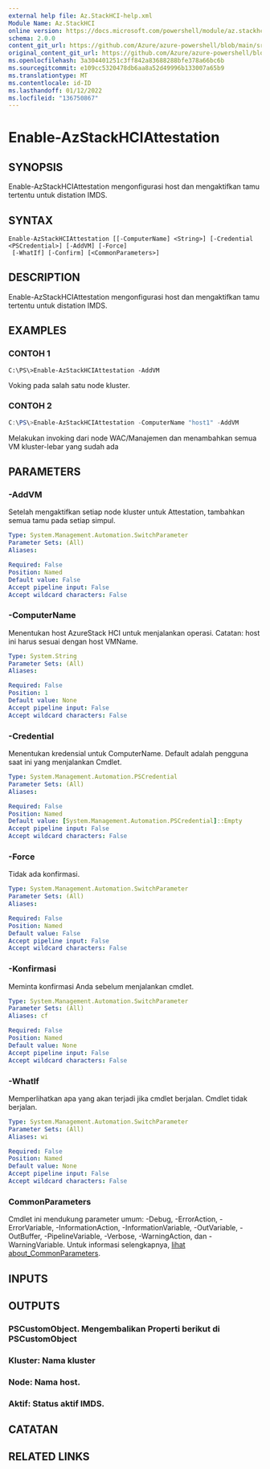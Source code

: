 ```yaml
---
external help file: Az.StackHCI-help.xml
Module Name: Az.StackHCI
online version: https://docs.microsoft.com/powershell/module/az.stackhci/enable-azstackhciattestation
schema: 2.0.0
content_git_url: https://github.com/Azure/azure-powershell/blob/main/src/StackHCI/help/Enable-AzStackHCIAttestation.md
original_content_git_url: https://github.com/Azure/azure-powershell/blob/main/src/StackHCI/help/Enable-AzStackHCIAttestation.md
ms.openlocfilehash: 3a304401251c3ff842a83688288bfe378a66bc6b
ms.sourcegitcommit: e109cc5320478db6aa8a52d49996b133007a65b9
ms.translationtype: MT
ms.contentlocale: id-ID
ms.lasthandoff: 01/12/2022
ms.locfileid: "136750867"
---
```

# Enable-AzStackHCIAttestation

## SYNOPSIS
Enable-AzStackHCIAttestation mengonfigurasi host dan mengaktifkan tamu tertentu untuk distation IMDS.

## SYNTAX

```
Enable-AzStackHCIAttestation [[-ComputerName] <String>] [-Credential <PSCredential>] [-AddVM] [-Force]
 [-WhatIf] [-Confirm] [<CommonParameters>]
```

## DESCRIPTION
Enable-AzStackHCIAttestation mengonfigurasi host dan mengaktifkan tamu tertentu untuk distation IMDS.

## EXAMPLES

### CONTOH 1
```poweshell
C:\PS\>Enable-AzStackHCIAttestation -AddVM
```

Voking pada salah satu node kluster.

### CONTOH 2
```powershell
C:\PS\>Enable-AzStackHCIAttestation -ComputerName "host1" -AddVM
```

Melakukan invoking dari node WAC/Manajemen dan menambahkan semua VM kluster-lebar yang sudah ada

## PARAMETERS

### -AddVM
Setelah mengaktifkan setiap node kluster untuk Attestation, tambahkan semua tamu pada setiap simpul.

```yaml
Type: System.Management.Automation.SwitchParameter
Parameter Sets: (All)
Aliases:

Required: False
Position: Named
Default value: False
Accept pipeline input: False
Accept wildcard characters: False
```

### -ComputerName
Menentukan host AzureStack HCI untuk menjalankan operasi.
Catatan: host ini harus sesuai dengan host VMName.

```yaml
Type: System.String
Parameter Sets: (All)
Aliases:

Required: False
Position: 1
Default value: None
Accept pipeline input: False
Accept wildcard characters: False
```

### -Credential
Menentukan kredensial untuk ComputerName.
Default adalah pengguna saat ini yang menjalankan Cmdlet.

```yaml
Type: System.Management.Automation.PSCredential
Parameter Sets: (All)
Aliases:

Required: False
Position: Named
Default value: [System.Management.Automation.PSCredential]::Empty
Accept pipeline input: False
Accept wildcard characters: False
```

### -Force
Tidak ada konfirmasi.

```yaml
Type: System.Management.Automation.SwitchParameter
Parameter Sets: (All)
Aliases:

Required: False
Position: Named
Default value: False
Accept pipeline input: False
Accept wildcard characters: False
```

### -Konfirmasi
Meminta konfirmasi Anda sebelum menjalankan cmdlet.

```yaml
Type: System.Management.Automation.SwitchParameter
Parameter Sets: (All)
Aliases: cf

Required: False
Position: Named
Default value: None
Accept pipeline input: False
Accept wildcard characters: False
```

### -WhatIf
Memperlihatkan apa yang akan terjadi jika cmdlet berjalan.
Cmdlet tidak berjalan.

```yaml
Type: System.Management.Automation.SwitchParameter
Parameter Sets: (All)
Aliases: wi

Required: False
Position: Named
Default value: None
Accept pipeline input: False
Accept wildcard characters: False
```

### CommonParameters
Cmdlet ini mendukung parameter umum: -Debug, -ErrorAction, -ErrorVariable, -InformationAction, -InformationVariable, -OutVariable, -OutBuffer, -PipelineVariable, -Verbose, -WarningAction, dan -WarningVariable. Untuk informasi selengkapnya, [lihat about_CommonParameters](http://go.microsoft.com/fwlink/?LinkID=113216).

## INPUTS

## OUTPUTS

### PSCustomObject. Mengembalikan Properti berikut di PSCustomObject
### Kluster: Nama kluster
### Node: Nama host.
### Aktif: Status aktif IMDS.
## CATATAN

## RELATED LINKS
